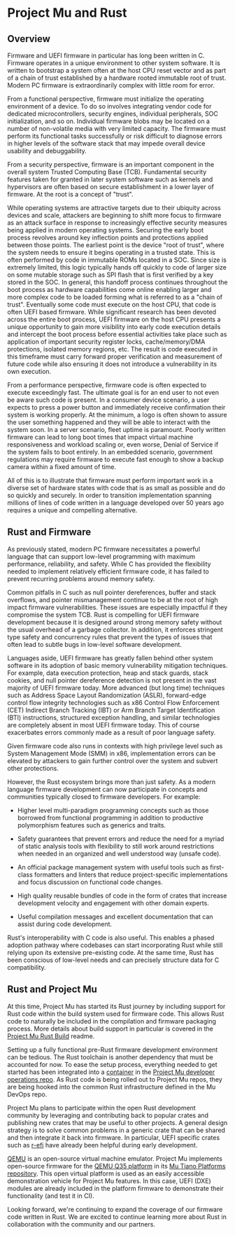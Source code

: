 # Project Mu and Rust

## Overview

Firmware and UEFI firmware in particular has long been written in C. Firmware operates in a unique environment to other
system software. It is written to bootstrap a system often at the host CPU reset vector and as part of a chain of
trust established by a hardware rooted immutable root of trust. Modern PC firmware is extraordinarily complex with
little room for error.

From a functional perspective, firmware must initialize the operating environment of a device. To do so involves
integrating vendor code for dedicated microcontrollers, security engines, individual peripherals, SOC initialization,
and so on. Individual firmware blobs may be located on a number of non-volatile media with very limited capacity. The
firmware must perform its functional tasks successfully or risk difficult to diagnose errors in higher levels of the
software stack that may impede overall device usability and debuggability.

From a security perspective, firmware is an important component in the overall system Trusted Computing Base (TCB).
Fundamental security features taken for granted in later system software such as kernels and hypervisors are often
based on secure establishment in a lower layer of firmware. At the root is a concept of "trust".

While operating systems are attractive targets due to their ubiquity across devices and scale, attackers are
beginning to shift more focus to firmware as an attack surface in response to increasingly effective security measures
being applied in modern operating systems. Securing the early boot process revolves around key inflection points and
protections applied between those points. The earliest point is the device "root of trust", where the system needs to
ensure it begins operating in a trusted state. This is often performed by code in immutable ROMs located in a SOC.
Since size is extremely limited, this logic typically hands off quickly to code of larger size on some mutable storage
such as SPI flash that is first verified by a key stored in the SOC. In general, this handoff process continues
throughout the boot process as hardware capabilities come online enabling larger and more complex code to be loaded
forming what is referred to as a "chain of trust". Eventually some code must execute on the host CPU, that code is
often UEFI based firmware. While significant research has been devoted across the entire boot process, UEFI firmware
on the host CPU presents a unique opportunity to gain more visibility into early code execution details and intercept
the boot process before essential activities take place such as application of important security register locks,
cache/memory/DMA protections, isolated memory regions, etc. The result is code executed in this timeframe must carry
forward proper verification and measurement of future code while also ensuring it does not introduce a vulnerability
in its own execution.

From a performance perspective, firmware code is often expected to execute exceedingly fast. The ultimate goal is for
an end user to not even be aware such code is present. In a consumer device scenario, a user expects to press a power
button and immediately receive confirmation their system is working properly. At the minimum, a logo is often shown to
assure the user something happened and they will be able to interact with the system soon. In a server scenario,
fleet uptime is paramount. Poorly written firmware can lead to long boot times that impact virtual machine
responsiveness and workload scaling or, even worse, Denial of Service if the system fails to boot entirely. In an
embedded scenario, government regulations may require firmware to execute fast enough to show a backup camera within a
fixed amount of time.

All of this is to illustrate that firmware must perform important work in a diverse set of hardware states with code
that is as small as possible and do so quickly and securely. In order to transition implementation spanning millions of
lines of code written in a language developed over 50 years ago requires a unique and compelling alternative.

## Rust and Firmware

As previously stated, modern PC firmware necessitates a powerful language that can support low-level programming with
maximum performance, reliability, and safety. While C has provided the flexibility needed to implement relatively
efficient firmware code, it has failed to prevent recurring problems around memory safety.

Common pitfalls in C such as null pointer dereferences, buffer and stack overflows, and pointer mismanagement continue
to be at the root of high impact firmware vulnerabilities. These issues are especially impactful if they compromise
the system TCB. Rust is compelling for UEFI firmware development because it is designed around strong memory safety
without the usual overhead of a garbage collector. In addition, it enforces stringent type safety and concurrency rules
that prevent the types of issues that often lead to subtle bugs in low-level software development.

Languages aside, UEFI firmware has greatly fallen behind other system software in its adoption of basic memory
vulnerability mitigation techniques. For example, data execution protection, heap and stack guards, stack cookies,
and null pointer dereference detection is not present in the vast majority of UEFI firmware today. More advanced
(but long time) techniques such as Address Space Layout Randomization (ASLR), forward-edge control flow integrity
technologies such as x86 Control Flow Enforcement (CET) Indirect Branch Tracking (IBT) or Arm Branch Target
Identification (BTI) instructions, structured exception handling, and similar technologies are completely absent in
most UEFI firmware today. This of course exacerbates errors commonly made as a result of poor language safety.

Given firmware code also runs in contexts with high privilege level such as System Management Mode (SMM) in x86,
implementation errors can be elevated by attackers to gain further control over the system and subvert other
protections.

However, the Rust ecosystem brings more than just safety. As a modern language firmware development can now participate
in concepts and communities typically closed to firmware developers. For example:

- Higher level multi-paradigm programming concepts such as those borrowed from functional programming in addition to
  productive polymorphism features such as generics and traits.

- Safety guarantees that prevent errors and reduce the need for a myriad of static analysis tools with flexibility to
  still work around restrictions when needed in an organized and well understood way (unsafe code).

- An official package management system with useful tools such as first-class formatters and linters that reduce
  project-specific implementations and focus discussion on functional code changes.

- High quality reusable bundles of code in the form of crates that increase development velocity and engagement with
  other domain experts.

- Useful compilation messages and excellent documentation that can assist during code development.

Rust's interoperability with C code is also useful. This enables a phased adoption pathway where codebases can start
incorporating Rust while still relying upon its extensive pre-existing code. At the same time, Rust has been conscious
of low-level needs and can precisely structure data for C compatibility.

## Rust and Project Mu

At this time, Project Mu has started its Rust journey by including support for Rust code within the build system used
for firmware code. This allows Rust code to naturally be included in the compilation and firmware packaging process.
More details about build support in particular is covered in the
[Project Mu Rust Build](https://github.com/microsoft/mu_basecore/blob/HEAD/Docs/rust_build.md) readme.

Setting up a fully functional pre-Rust firmware development environment can be tedious. The Rust toolchain is another
dependency that must be accounted for now. To ease the setup process, everything needed to get started has been
integrated into a [container](https://github.com/microsoft/mu_devops/pkgs/container/mu_devops%2Fubuntu-22-dev) in the
[Project Mu developer operations repo](https://github.com/microsoft/mu_devops). As Rust code is being rolled out to
Project Mu repos, they are being hooked into the common Rust infrastructure defined in the Mu DevOps repo.

Project Mu plans to participate within the open Rust development community by leveraging and contributing back to
popular crates and publishing new crates that may be useful to other projects. A general design strategy is to solve
common problems in a generic crate that can be shared and then integrate it back into firmware. In particular, UEFI
specific crates such as [r-efi](https://docs.rs/r-efi/latest/r_efi/) have already been helpful during early
development.

[QEMU](https://www.qemu.org/) is an open-source virtual machine emulator. Project Mu implements open-source firmware
for the [QEMU Q35 platform](https://wiki.qemu.org/Features/Q35) in its [Mu Tiano Platforms repository](https://github.com/microsoft/mu_tiano_platforms).
This open virtual platform is used as an easily accessible demonstration vehicle for Project Mu features. In this case,
UEFI (DXE) modules are already included in the platform firmware to demonstrate their functionality (and test it in CI).

Looking forward, we're continuing to expand the coverage of our firmware code written in Rust. We are excited to
continue learning more about Rust in collaboration with the community and our partners.
